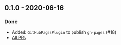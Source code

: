## 0.1.0 - 2020-06-16

### Done
* Added: `GitHubPagesPlugin` to publish `gh-pages` (#18)
* [All PRs](https://github.com/Kevin-Lee/sbt-github-pages/issues?utf8=%E2%9C%93&q=is%3Aclosed+milestone%3Amilestone1)